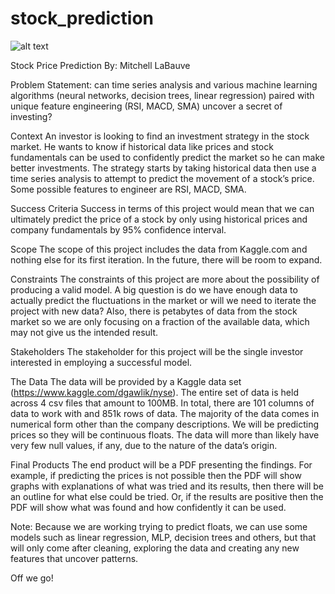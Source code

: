 # stock_prediction

![alt text](https://github.com/mitty4/[stock_prediction/blob/master/image.jpeg?raw=true)



Stock Price Prediction
By: Mitchell LaBauve




Problem Statement:
can time series analysis and various machine learning algorithms (neural networks, decision trees, linear regression) paired with unique feature engineering (RSI, MACD, SMA) uncover a secret of investing?

Context
An investor is looking to find an investment strategy in the stock market. He wants to know if historical data like prices and stock fundamentals can be used to confidently predict the market so he can make better investments. The strategy starts by taking historical data then use a time series analysis to attempt to predict the movement of a stock’s price. Some possible features to engineer are RSI, MACD, SMA.

Success Criteria
Success in terms of this project would mean that we can ultimately predict the price of a stock by only using historical prices and company fundamentals by 95% confidence interval. 

Scope
The scope of this project includes the data from Kaggle.com and nothing else for its first iteration. In the future, there will be room to expand. 

Constraints
The constraints of this project are more about the possibility of producing a valid model. A big question is do we have enough data to actually predict the fluctuations in the market or will we need to iterate the project with new data? Also, there is petabytes of data from the stock market so we are only focusing on a fraction of the available data, which may not give us the intended result.


Stakeholders
The stakeholder for this project will be the single investor interested in employing a successful model.

The Data
The data will be provided by a Kaggle data set (https://www.kaggle.com/dgawlik/nyse). The entire set of data is held across 4 csv files that amount to 100MB. In total, there are 101 columns of data to work with and 851k rows of data. The majority of the data comes in numerical form other than the company descriptions. We will be predicting prices so they will be continuous floats. The data will more than likely have very few null values, if any, due to the nature of the data’s origin.

Final Products
The end product will be a PDF presenting the findings. For example, if predicting the prices is not possible then the PDF will show graphs with explanations of what was tried and its results, then there will be an outline for what else could be tried. Or, if the results are positive then the PDF will show what was found and how confidently it can be used.

Note:
Because we are working trying to predict floats, we can use some models such as linear regression, MLP, decision trees and others, but that will only come after cleaning, exploring the data and creating any new features that uncover patterns. 

Off we go!

